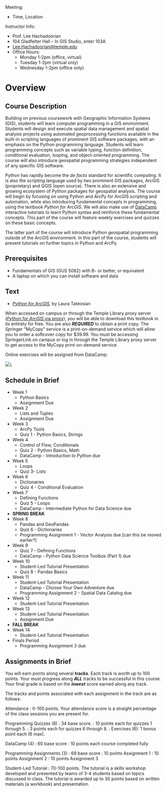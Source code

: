 Meeting:

* Time, Location

Instructor Info:

* Prof. Lee Hachadoorian
* 104 Gladfelter Hall – In GIS Studio, enter 103A
* [Lee.Hachadoorian@temple.edu](mailto:Lee.Hachadoorian@temple.edu)
* Office Hours:
    * Monday 1-2pm (office, virtual)
    * Tuesday 1-2pm (virtual only)
    * Wednesday 1-2pm (office only)

<!--By appointment in Summer terms-->

# Overview

## Course Description

Building on previous coursework with Geographic Information Systems (GIS), students will learn computer programming in a GIS environment. Students will design and execute spatial data management and spatial analysis projects using automated geoprocessing functions available in the built-in scripting languages of prominent GIS software packages, with an emphasis on the Python programming language. Students will learn programming concepts such as variable typing, function definition, conditional evaluation, looping, and object-oriented programming. The course will also introduce geospatial programming strategies independent of any specific GIS software.

Python has rapidly become the *de facto* standard for scientific computing. It is also the scripting language used by two prominent GIS packages, ArcGIS (proprietary) and QGIS (open source). There is also an extensive and growing ecosystem of Python packages for geospatial analysis. The course will begin by focusing on using Python and ArcPy for ArcGIS scripting and automation, while also introducing fundamental concepts in programming, using the textbook *Python for ArcGIS*. We will also make use of [DataCamp](https://www.datacamp.com/) interactive tutorials to learn Python syntax and reinforce these fundamental concepts. This part of the course will feature weekly exercises and quizzes on these basic concepts.

The latter part of the course will introduce Python geospatial programming outside of the ArcGIS environment. In this part of the course, students will present tutorials on further topics in Python and ArcPy.

## Prerequisites

* Fundamentals of GIS (GUS 5062) with B- or better, or equivalent
* A laptop on which you can install software and data

## Text

* [*Python for ArcGIS*](https://link.springer.com/book/10.1007/978-3-319-18398-5), by Laura Tateosian

When accessed on campus or through the Temple Library proxy server ([*Python for ArcGIS* via proxy](https://link-springer-com.libproxy.temple.edu/book/10.1007/978-3-319-18398-5)), you will be able to download this textbook in its entirety for free. You are also ***REQUIRED*** to obtain a print copy. The Springer “MyCopy” service is a print-on-demand service which will allow you to order a softcover copy for $39.99. You must be accessing SpringerLink on campus or log in through the Temple Library proxy server to get access to the MyCopy print-on-demand service.

Online exercises will be assigned from DataCamp:

![](DataCamp_Horizontal_RGB-d196011f63ebda76dc5c9772425cf9541b8639af842d5e5476ef10f2460ed1e4.png)\

## Schedule in Brief

* Week 1
    * Python Basics
    * Assignment Due
* Week 2
    * Lists and Tuples
    * Assignment Due
* Week 3
    * ArcPy Tools
    * Quiz 1 - Python Basics, Strings
* Week 4
    * Control of Flow, Conditionals
    * Quiz 2 - Python Basics, Math
    * DataCamp - Introduction to Python due
* Week 5
    * Loops
    * Quiz 3- Lists
* Week 6
    * Dictionaries
    * Quiz 4 - Conditional Evaluation
* Week 7
    * Defining Functions
    * Quiz 5 - Loops
    * DataCamp - Intermediate Python for Data Science due
* **SPRING BREAK**
* Week 8
    * Pandas and GeoPandas
    * Quiz 6 - Dictionaries
    * Programming Assignment 1 - Vector Analysis due [can this be moved earlier?]
* Week 9
    * Quiz 7 - Defining Functions
    * DataCamp - Python Data Science Toolbox (Part 1) due
* Week 10
    * Student-Led Tutorial Presentation
    * Quiz 8 - Pandas Basics
* Week 11
    * Student-Led Tutorial Presentation
    * DataCamp - Choose Your Own Adventure due
    * Programming Assignment 2 - Spatial Data Catalog due
* Week 12
    * Student-Led Tutorial Presentation
* Week 13
    * Student-Led Tutorial Presentation
    * Assignment Due
* **FALL BREAK**
* Week 14
    * Student-Led Tutorial Presentation
* Finals Period
    * Programming Assignment 3 due

## Assignments in Brief

You will earn points along several **tracks**. Each track is worth up to 100 points. Your must progress along ***ALL*** tracks to be successful in this course. Your final grade is based on the ***lowest*** score earned along any track.

The tracks and points associated with each assignment in the track are as follows:

Attendance
: 0-100 points. Your attendance score is a straight percentage of the class sessions you are present for.

Programming Quizzes (8)
: 34 base score.
: 10 points each for quizzes 1 through 5.
: 3 points each for quizzes 6 through 8.
: Exercises (6): 1 bonus point each (6 max).

DataCamp (4)
: 60 base score
: 10 points each course completed fully

Programming Assignments (3)
: 69 base score
: 10 points Assignment 1
: 10 points Assignment 2
: 10 points Assignment 3

Student-Led Tutorial
: 70-100 points. The tutorial is a skills workshop developed and presented by teams of 3-4 students based on topics discussed in class. The tutorial is awarded up to 30 points based on written materials (a workbook) and presentation.


